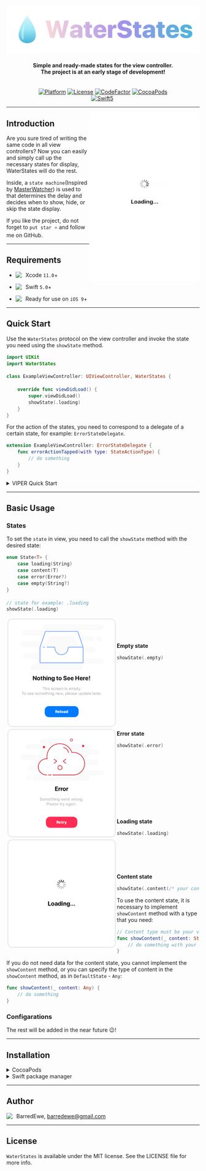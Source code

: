 <p align="center">
<img src="Resources/Logo.png" width=700>
</p>

<H4 align="center">
Simple and ready-made states for the view controller.
<br>
The project is at an early stage of development!
</H4>

<p align="center">
<br>
<a href="https://developer.apple.com/"><img alt="Platform" src="https://img.shields.io/badge/platform-iOS-green.svg"/></a>
<a href="https://cocoapods.org/pods/WaterStates"><img alt="License" src="https://img.shields.io/cocoapods/l/WaterStates.svg"/></a>
<a href="https://www.codefactor.io/repository/github/barredewe/waterstates"><img src="https://www.codefactor.io/repository/github/barredewe/waterstates/badge?s=661189c90207b4f0354f90d1375b6e15c958d26d" alt="CodeFactor" /></a>
<a href="https://github.com/BarredEwe/WaterStates/releases/latest"><img alt="CocoaPods" src="https://img.shields.io/cocoapods/v/WaterStates.svg"/></a>
</br>
<a href="https://developer.apple.com/swift"><img alt="Swift5" src="https://img.shields.io/badge/language-Swift5-orange.svg"/></a>
<a href="https://github.com/topics/viper-architecture?l=swift"><img alt="" src=https://img.shields.io/badge/VIPER-compatible-green"/></a>

---

<img align="right" src="https://github.com/BarredEwe/WaterStates/blob/master/Resources/Example.gif" height="440" width="288">

## Introduction

Are you sure tired of writing the same code in all view controllers? Now you can easily and simply call up the necessary states for display, WaterStates will do the rest.

Inside, a `state machine`(Inspired by [MasterWatcher](https://github.com/MasterWatcher)) is used to that determines the delay and decides when to show, hide, or skip the state display.

If you like the project, do not forget to `put star ⭐` and follow me on GitHub.

---

## Requirements

- <img align="left" src="https://developer.apple.com/assets/elements/icons/xcode/xcode-64x64_2x.png" width="26">Xcode `11.0`+

- <img align="left" src="https://developer.apple.com/assets/elements/icons/swift/swift-64x64_2x.png" width="26">Swift `5.0`+

- <img align="left" src="https://developer.apple.com/assets/elements/icons/app-store/app-store-64x64.png" width="26">Ready for use on `iOS 9`+

---

## Quick Start

Use the `WaterStates` protocol on the view controller and invoke the state you need using the `showState` method.

```swift
import UIKit
import WaterStates

class ExampleViewController: UIViewController, WaterStates {

    override func viewDidLoad() {
        super.viewDidLoad()
        showState(.loading)
    }
}
```

For the action of the states, you need to correspond to a delegate of a certain state, for example: `ErrorStateDelegate`.

```swift
extension ExampleViewController: ErrorStateDelegate {
    func errorActionTapped(with type: StateActionType) {
        // do something
    }
}
```

<details><summary>VIPER Quick Start</summary><p>

You need to set the `showState` method in the `ViewInput` protocol:

```swift
import WaterStates

protocol ExampleViewInput: class {
    func showState(_ state: DefaultState)
}
```
    
Use the `WaterStates` protocol on the view controller:

```swift
import UIKit
import WaterStates

class ExampleViewController: UIViewController, ExampleViewInput, WaterStates { }
```

In the `Presenter`, we set the view state using the `showState` method:

```swift
import WaterStates

class ExamplePresenter: ExampleViewOutput {

    weak var view: ViewControllerInput?

    func someMethodd() {
        view?.showState(.loading)
    }
}
```

For the action of the states, `ViewOutput` must correspond to a specific state delegate, for example: `ErrorStateDelegate`:

```swift
protocol ExampleViewOutput: ErrorStateDelegate { }

class ExamplePresenter: ExampleViewOutput {

    ...

    func errorActionTapped(with type: StateActionType) {
        // do something
    }
}
```

</p></details>

---

## Basic Usage

### States

To set the `state` in view, you need to call the `showState` method with the desired state:

```swift
enum State<T> {
    case loading(String)
    case content(T)
    case error(Error?)
    case empty(String?)
}

// state for example: .loading
showState(.loading)
```

<img align="left" src="https://github.com/BarredEwe/WaterStates/blob/master/Resources/Empty.png" width="288">
<br><br><br>

**Empty state**

```swift
showState(.empty)
```
<br><br><br><br><br><br>
<img align="left" src="https://github.com/BarredEwe/WaterStates/blob/master/Resources/Error.png" width="288">
<br><br><br>


**Error state**

```swift
showState(.error)
```

<br><br><br><br><br><br>
<img align="left" src="https://github.com/BarredEwe/WaterStates/blob/master/Resources/Loading.png" width="288">
<br><br><br>

**Loading state**

```swift
showState(.loading)
```

<br><br><br><br>

**Content state**

```swift
showState(.content(/* your content */))
```

To use the content state, it is necessary to implement `showContent` method with a type that you need:

```swift
// Content type must be your view model, for example - String
func showContent(_ content: String) {
    // do something with your content
}
```
If you do not need data for the content state, you cannot implement the `showContent` method, or you can specify the type of content in the `showContent` method, as in `DefaultState` - `Any`:

```swift
func showContent(_ content: Any) {
    // do something
}
```

### Configarations

The rest will be added in the near future 😉!

---

## Installation

<details><summary>CocoaPods</summary>
<p>

WaterStates is available through [CocoaPods](https://cocoapods.org). To install
it, simply add the following line to your Podfile:

```ruby
pod 'WaterStates'
```
</p>  
</details>

<details><summary>Swift package manager</summary><p>
    
Will be added later 😉.
</p></details>

---

## Author

<img align="left" src="https://avatars.githubusercontent.com/barredewe?s=88&v=4" width="26">BarredEwe, barredewe@gmail.com

---

## License

`WaterStates` is available under the MIT license. See the LICENSE file for more info.
